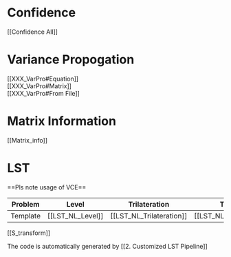  
# Confidence
[[Confidence All]]

# Variance Propogation
[[XXX_VarPro#Equation]]   
[[XXX_VarPro#Matrix]]   
[[XXX_VarPro#From File]]  
# Matrix Information
[[Matrix_info]]
# LST 
 
==Pls note usage of VCE== 

| Problem  | Level            | Trilateration            | Triangulation                | Combined            | Geometry            |
| -------- | ---------------- | ------------------------ | ---------------------------- | ------------------- | ------------------- |
| Template | [[LST_NL_Level]] | [[LST_NL_Trilateration]] | [[LST_NL_Triangulation#DIR]] | [[LST_NL_Combined]] | [[LST_NL_Equation]] |

[[S_transform]]

The code is automatically generated by [[2. Customized LST Pipeline]] 
